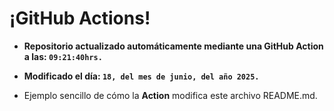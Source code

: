 # ¡GitHub Actions!
* **Repositorio actualizado automáticamente mediante una GitHub Action a las: `09:21:40hrs.`**
* **Modificado el día: `18, del mes de junio, del año 2025.`**

* Ejemplo sencillo de cómo la **Action** modifica este archivo README.md.
